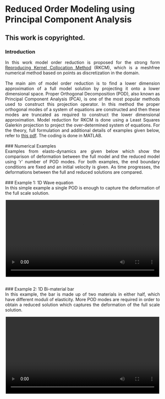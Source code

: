 # Reduced Order Modeling using Principal Component Analysis
## This work is copyrighted.

### Introduction
<div style="text-align: justify"> 
In this work model order reduction is proposed for the strong form <a href="https://doi.org/10.1002/num.20539" target="blank">Reproducing Kernel Collocation Method</a> (RKCM), which is a meshfree numerical method based on points as discretization in the domain.
<br/>
<br/>
The main aim of model order reduction is to find a lower dimension approximation of a full model solution by projecting it onto a lower dimensional space. Proper Orthogonal Decomposition (POD), also known as Principal Component Analysis (PCA), is one of the most popular methods used to construct this projection operator. In this method the proper orthogonal modes of a system of equations are constructed and then these modes are truncated as required to construct the lower dimensional approximation. Model reduction for RKCM is done using a Least Squares Galerkin projection to project the over-determined system of equations. For the theory, full formulation and additional details of examples given below, refer to <a href="LatexFormulation/main.pdf" target="blank">this pdf</a>. The coding is done in MATLAB. 
</div>

<br/>
### Numerical Examples
<div style="text-align: justify"> 
Examples from elasto-dynamics are given below which show the comparison of deformation between the full model and the reduced model using 'r' number of POD modes. For both examples, the end boundary conditions are fixed and an initial velocity is given. As time progresses, the deformations between the full and reduced solutions are compared.
</div>
<br/>
### Example 1: 1D Wave equation
<div style="text-align: justify"> 
In this simple example a single POD is enough to capture the deformation of the full scale solution.
</div>

<p align="center">
<video width="500" controls preload>
  <source src="videos/Wave.mp4">
</video>
</p>
<br/>
### Example 2: 1D Bi-material bar
<div style="text-align: justify">
In this example, the bar is made up of two materials in either half, which have different moduli of elasticity. More POD modes are required in order to obtain a reduced solution which captures the deformation of the full scale solution.
</div>

<p align="center">
<video width="500" controls preload>
  <source src="videos/Bimaterial.mp4">
</video>
</p>
